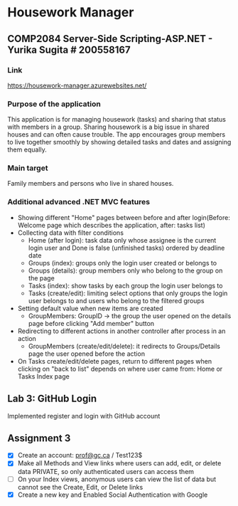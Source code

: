 # Housework Manager
## COMP2084 Server-Side Scripting-ASP.NET - Yurika Sugita # 200558167

### Link

https://housework-manager.azurewebsites.net/

### Purpose of the application

This application is for managing housework (tasks) and sharing that status with members in a group.
Sharing housework is a big issue in shared houses and can often cause trouble. The app encourages group members to live together smoothly by showing detailed tasks and dates and assigning them equally.

### Main target

Family members and persons who live in shared houses.

### Additional advanced .NET MVC features

- Showing different "Home" pages between before and after login(Before: Welcome page which describes the application, after: tasks list)
- Collecting data with filter conditions
  - Home (after login): task data only whose assignee is the current login user and Done is false (unfinished tasks) ordered by deadline date
  - Groups (index): groups only the login user created or belongs to
  - Groups (details): group members only who belong to the group on the page
  - Tasks (index): show tasks by each group the login user belongs to
  - Tasks (create/edit): limiting select options that only groups the login user belongs to and users who belong to the filtered groups
- Setting default value when new items are created
  - GroupMembers: GroupID -> the group the user opened on the details page before clicking "Add member" button
- Redirecting to different actions in another controller after process in an action
  - GroupMembers (create/edit/delete): it redirects to Groups/Details page the user opened before the action
- On Tasks create/edit/delete pages, return to different pages when clicking on "back to list" depends on where user came from: Home or Tasks Index page

## Lab 3: GitHub Login

Implemented register and login with GitHub account

## Assignment 3

- [x] Create an account: prof@gc.ca / Test123$
- [x] Make all Methods and View links where users can add, edit, or delete data PRIVATE, so only authenticated users can access them  
- [ ] On your Index views, anonymous users can view the list of data but cannot see the Create, Edit, or Delete links
- [x] Create a new key and Enabled Social Authentication with Google 

